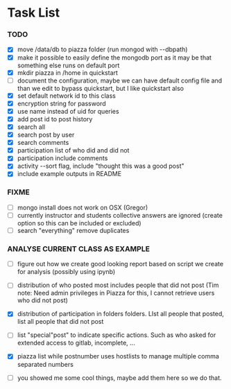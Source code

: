 Task List
===========

### TODO
- [X] move /data/db to piazza folder (run mongod with --dbpath)
- [X] make it possible to easily define the mongodb port as it may be that something else runs on default port
- [X] mkdir piazza in /home in quickstart
- [ ] document the configuration, maybe we can have default config file and than we edit to bypass quickstart, but I like quickstart also
- [X] set default network id to this class
- [X] encryption string for password
- [X] use name instead of uid for queries
- [X] add post id to post history
- [X] search all
- [X] search post by user
- [X] search comments
- [X] participation list of who did and did not
- [X] participation include comments
- [X] activity --sort flag, include "thought this was a good post"
- [X] include example outputs in README
    
### FIXME
- [ ] mongo install does not work on OSX (Gregor)
- [ ] currently instructor and students collective answers are ignored (create option so this can be included or excluded)
- [ ] search "everything" remove duplicates

### ANALYSE CURRENT CLASS AS EXAMPLE
- [ ] figure out how we create good looking report based on script we create for analysis (possibly using ipynb)
- [ ] distribution of who posted most includes people that did not post (Tim note: Need admin privileges in Piazza for this, I cannot retrieve users who did not post)
- [X] distribution of participation in folders folders. LIst all people that posted, list all people that did not post
- [ ] list "special"post" to indicate specific actions. Such as who asked for extended access to gitlab, incomplete, ...
- [X] piazza list <postnumber>  while postnumber uses hostlists to manage multiple comma separated numbers
- [ ] you showed me some cool things, maybe add them here so we do that.


